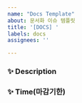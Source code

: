 ```yaml
---
name: "Docs Template"
about: 문서화 이슈 템플릿
title: '[DOCS] '
labels: docs
assignees: ''

---
```


### ✨ Description


### ✨ Time(마감기한)
